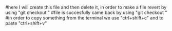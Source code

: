 #here I will create this file and then delete it, in order to make a file revert by using "git checkout <version code>"
#file is succesfully came back by using "git checkout <version code>"
#in order to copy something from the terminal we use "ctrl+shift+c" and to paste "ctrl+shift+v"